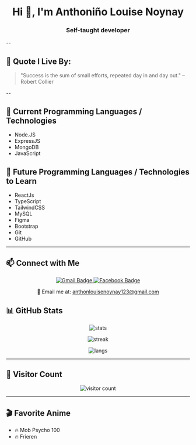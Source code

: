 <h1 align="center">Hi 👋, I'm Anthoniño Louise Noynay</h1>
<h3 align="center">Self-taught developer </h3>

--
## 🧠 Quote I Live By:
> "Success is the sum of small efforts, repeated day in and day out." – Robert Collier

--

## 🧠 Current Programming Languages / Technologies
- Node.JS
- ExpressJS
- MongoDB
- JavaScript

## 🌱 Future Programming Languages / Technologies to Learn
- ReactJs
- TypeScript
- TailwindCSS
- MySQL
- Figma
- Bootstrap
- Git
- GitHub

---

## 📫 Connect with Me

<p align="center">
  <a href="mailto:anthonlouisenoynay123@gmail.com">
    <img src="https://img.shields.io/badge/Gmail-D14836?style=for-the-badge&logo=gmail&logoColor=white" alt="Gmail Badge" />
  </a>
  <a href="https://www.facebook.com/anthonnnnlouiseee/" target="_blank">
    <img src="https://img.shields.io/badge/Facebook-1877F2?style=for-the-badge&logo=facebook&logoColor=white" alt="Facebook Badge" />
  </a>
</p>

<p align="center">
  📧 Email me at: <a href="mailto:anthonlouisenoynay123@gmail.com">anthonlouisenoynay123@gmail.com</a>
</p>


## 📊 GitHub Stats
<p align="center">
  <img src="https://github-readme-stats.vercel.app/api?username=anthon-louise&show_icons=true&theme=radical" alt="stats" />
</p>
<p align="center">
  <img src="https://github-readme-streak-stats.herokuapp.com?user=anthon-louise&theme=radical&date_format=M%20j%5B%2C%20Y%5D" alt="streak" />
</p>
<p align="center">
  <img src="https://github-readme-stats.vercel.app/api/top-langs/?username=anthon-louise&layout=compact&theme=radical" alt="langs" />
</p>

---

## 🧭 Visitor Count
<p align="center">
  <img src="https://komarev.com/ghpvc/?username=anthon-louise&label=Profile%20views&color=0e75b6&style=flat" alt="visitor count" />
</p>

---

## 🎬 Favorite Anime
- 🔥 Mob Psycho 100
- 🔥 Frieren
